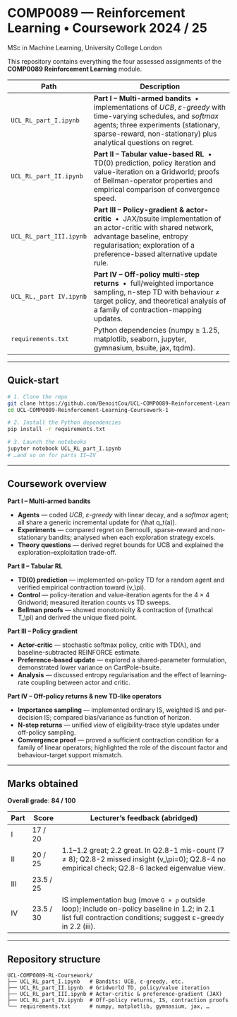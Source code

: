 # COMP0089 — Reinforcement Learning • Coursework 2024 / 25  
MSc in Machine Learning, University College London

This repository contains everything the four assessed assignments of the **COMP0089 Reinforcement Learning** module.

| Path                                             | Description                                                                                                                        |
| ------------------------------------------------ | ---------------------------------------------------------------------------------------------------------------------------------- |
| `UCL_RL_part_I.ipynb`            | **Part I – Multi-armed bandits** &nbsp;•&nbsp; implementations of *UCB*, *ε-greedy* with time-varying schedules, and *softmax* agents; three experiments (stationary, sparse-reward, non-stationary) plus analytical questions on regret. |
| `UCL_RL_part_II.ipynb`           | **Part II – Tabular value-based RL** &nbsp;•&nbsp; TD(0) prediction, policy iteration and value-iteration on a Gridworld; proofs of Bellman-operator properties and empirical comparison of convergence speed. |
| `UCL_RL_part_III.ipynb`          | **Part III – Policy-gradient & actor-critic** &nbsp;•&nbsp; JAX/bsuite implementation of an actor-critic with shared network, advantage baseline, entropy regularisation; exploration of a preference-based alternative update rule. |
| `UCL_RL,_part IV.ipynb`           | **Part IV – Off-policy multi-step returns** &nbsp;•&nbsp; full/weighted importance sampling, n-step TD with behaviour ≠ target policy, and theoretical analysis of a family of contraction-mapping updates. |
| `requirements.txt`                               | Python dependencies (numpy ≥ 1.25, matplotlib, seaborn, jupyter, gymnasium, bsuite, jax, tqdm).                                     |

---

## Quick-start

```bash
# 1. Clone the repo
git clone https://github.com/BenoitCou/UCL-COMP0089-Reinforcement-Learning-Coursework-1
cd UCL-COMP0089-Reinforcement-Learning-Coursework-1

# 2. Install the Python dependencies
pip install -r requirements.txt

# 3. Launch the notebooks
jupyter notebook UCL_RL_part_I.ipynb
# …and so on for parts II–IV
```

---

## Coursework overview  

**Part I – Multi-armed bandits**
- **Agents** — coded *UCB*, *ε-greedy* with linear decay, and a *softmax* agent; all share a generic incremental update for \(\hat q_t(a)\).
- **Experiments** — compared regret on Bernoulli, sparse-reward and non-stationary bandits; analysed when each exploration strategy excels.
- **Theory questions** — derived regret bounds for UCB and explained the exploration–exploitation trade-off.

**Part II – Tabular RL**
- **TD(0) prediction** — implemented on-policy TD for a random agent and verified empirical contraction toward \(v_\pi\).
- **Control** — policy-iteration and value-iteration agents for the 4 × 4 Gridworld; measured iteration counts vs TD sweeps.
- **Bellman proofs** — showed monotonicity & contraction of \(\mathcal T_\pi\) and derived the unique fixed point.

**Part III – Policy gradient**
- **Actor-critic** — stochastic softmax policy, critic with TD(λ), and baseline-subtracted REINFORCE estimate.
- **Preference-based update** — explored a shared-parameter formulation, demonstrated lower variance on CartPole-bsuite.
- **Analysis** — discussed entropy regularisation and the effect of learning-rate coupling between actor and critic.

**Part IV – Off-policy returns & new TD-like operators**
- **Importance sampling** — implemented ordinary IS, weighted IS and per-decision IS; compared bias/variance as function of horizon.
- **N-step returns** — unified view of eligibility-trace style updates under off-policy sampling.
- **Convergence proof** — proved a sufficient contraction condition for a family of linear operators; highlighted the role of the discount factor and behaviour-target support mismatch.

---

## Marks obtained  

**Overall grade**: **84 / 100**

| Part | Score | Lecturer’s feedback (abridged) |
|------|-------|--------------------------------|
| I | 17 / 20 | |
| II | 20 / 25 | 1.1–1.2 great; 2.2 great. In Q2.8-1 mis-count (7 ≠ 8); Q2.8-2 missed insight \(v_\pi=0\); Q2.8-4 no empirical check; Q2.8-6 lacked eigenvalue view. |
| III | 23.5 / 25 | |
| IV | 23.5 / 30 | IS implementation bug (move `G × ρ` outside loop); include on-policy baseline in 1.2; in 2.1 list full contraction conditions; suggest ε-greedy in 2.2 (iii). |

---

## Repository structure  

```text
UCL-COMP0089-RL-Coursework/
├── UCL_RL_part_I.ipynb   # Bandits: UCB, ε-greedy, etc.
├── UCL_RL_part_II.ipynb  # Gridworld TD, policy/value iteration
├── UCL_RL_part_III.ipynb # Actor-critic & preference-gradient (JAX)
├── UCL_RL_part_IV.ipynb  # Off-policy returns, IS, contraction proofs
└── requirements.txt      # numpy, matplotlib, gymnasium, jax, …
```
